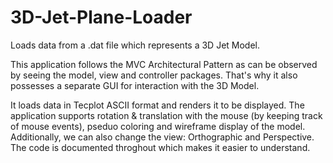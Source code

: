 # 3D-Jet-Plane-Loader
Loads data from a .dat file which represents a 3D Jet Model. 

This application follows the MVC Architectural Pattern as can be observed by seeing the model, view and controller packages. That's why it also possesses a separate GUI for interaction with the 3D Model.

It loads data in Tecplot ASCII format and renders it to be displayed. The application supports rotation & translation with the mouse (by keeping track of mouse events), pseduo coloring and wireframe display of the model. Additionally, we can also change the view: Orthographic and Perspective. The code is documented throghout which makes it easier to understand. 

